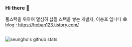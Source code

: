 ### Hi there 👋

풀스택을 위하여 열심히 삽질 스택을 쌓는 개발자, 이승호 입니다 😄    
<em></em>
blog : https://hoban123.tistory.com/
<em></em>

##


##
![seungho's github stats](https://github-readme-stats.vercel.app/api?username=dltmdgh0611&show_icons=true)
